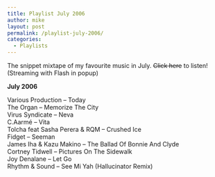 ```yaml
---
title: Playlist July 2006
author: mike
layout: post
permalink: /playlist-july-2006/
categories:
  - Playlists
---
```

The snippet mixtape of my favourite music in July. <del>Click here</del> to listen! (Streaming with Flash in popup)

**July 2006**

Various Production &#8211; Today  
The Organ &#8211; Memorize The City  
Virus Syndicate &#8211; Neva  
C.Aarmé &#8211; Vita  
Tolcha feat Sasha Perera & RQM &#8211; Crushed Ice  
Fidget &#8211; Seeman  
James Iha & Kazu Makino &#8211; The Ballad Of Bonnie And Clyde  
Cortney Tidwell &#8211; Pictures On The Sidewalk  
Joy Denalane &#8211; Let Go  
Rhythm & Sound &#8211; See Mi Yah (Hallucinator Remix)